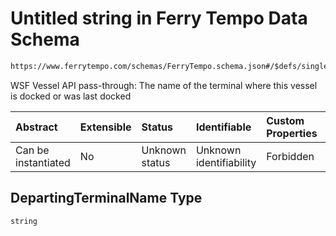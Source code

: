 # Untitled string in Ferry Tempo Data Schema

```txt
https://www.ferrytempo.com/schemas/FerryTempo.schema.json#/$defs/singleBoatData/properties/DepartingTerminalName
```

WSF Vessel API pass-through: The name of the terminal where this vessel is docked or was last docked

| Abstract            | Extensible | Status         | Identifiable            | Custom Properties | Additional Properties | Access Restrictions | Defined In                                                                           |
| :------------------ | :--------- | :------------- | :---------------------- | :---------------- | :-------------------- | :------------------ | :----------------------------------------------------------------------------------- |
| Can be instantiated | No         | Unknown status | Unknown identifiability | Forbidden         | Allowed               | none                | [FerryTempo.schema.json\*](../schemas/FerryTempo.schema.json "open original schema") |

## DepartingTerminalName Type

`string`
